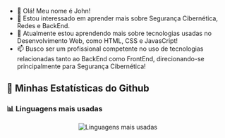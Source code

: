 - 👋 Olá! Meu nome é John!
- 👀 Estou interessado em aprender mais sobre Segurança Cibernética, Redes e BackEnd.
- 🌱 Atualmente estou aprendendo mais sobre tecnologias usadas no Desenvolvimento Web, como HTML, CSS e JavasCript!
- 📫 Busco ser um profissional competente no uso de tecnologias relacionadas tanto ao BackEnd como FrontEnd, direcionando-se principalmente para Segurança Cibernética!

## 🌟 Minhas Estatísticas do Github
### 📊 Linguagens mais usadas
<div align="center">
  <img src="https://github-readme-stats.vercel.app/api/top-langs/?username=StJ0hn&layout=compact&langs_count=5&theme=radical&cache_seconds=86400" alt="Linguagens mais usadas"/>
</div>

